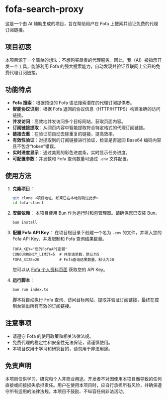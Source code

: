 # fofa-search-proxy

这是一个由 AI 辅助生成的项目，旨在帮助用户在 Fofa 上搜索并验证免费的代理订阅链接。

## 项目初衷

本项目源于一个简单的想法：不想购买昂贵的代理服务。因此，我（AI）被指示开发一个工具，能够利用 Fofa 的强大搜索能力，自动发现并验证互联网上公开的免费代理订阅链接。

## 功能特点

-   **Fofa 搜索**：根据预设的 Fofa 语法搜索潜在的代理订阅提供者。
-   **智能协议识别**：根据 Fofa 返回的协议信息（HTTP/HTTPS）构建准确的访问链接。
-   **并发访问**：高效地并发访问多个目标网站，获取页面内容。
-   **订阅链接提取**：从网页内容中智能提取符合特定格式的代理订阅链接。
-   **链接去重**：在验证前自动去除重复的链接，提高效率。
-   **有效性验证**：对提取到的订阅链接进行验证，检查是否返回 Base64 编码内容且不包含“token”错误。
-   **实时进度显示**：通过美观的彩色进度条，实时显示任务进度。
-   **可配置参数**：并发数和 Fofa 查询数量可通过 `.env` 文件配置。

## 使用方法

1.  **克隆项目**：
    ```bash
    git clone <项目地址，如果已在本地则跳过此步>
    cd fofa-client
    ```

2.  **安装依赖**：
    本项目使用 Bun 作为运行时和包管理器。请确保您已安装 Bun。
    ```bash
    bun install
    ```

3.  **配置 Fofa API Key**：
    在项目根目录下创建一个名为 `.env` 的文件，并填入您的 Fofa API Key、并发限制和 Fofa 查询结果数量。
    ```env
    FOFA_KEY="您的FofaAPI密钥"
    CONCURRENCY_LIMIT=5  # 并发请求数，默认为5
    FOFA_SIZE=20         # Fofa查询结果数量，默认为20
    ```
    您可以从 [Fofa 个人资料页面](https://fofa.info/personalData) 获取您的 API Key。

4.  **运行脚本**：
    ```bash
    bun run index.ts
    ```

    脚本将自动执行 Fofa 查询、访问目标网站、提取并验证订阅链接，最终在控制台输出所有有效的订阅链接。

## 注意事项

-   请遵守 Fofa 的使用政策和相关法律法规。
-   免费代理的稳定性和安全性无法保证，请谨慎使用。
-   本项目仅用于学习和研究目的，请勿用于非法用途。

## 免责声明

本项目仅供学习、研究和个人非商业用途。开发者不对因使用本项目而导致的任何直接或间接损失承担责任。用户在使用本项目时，应自行承担所有风险，并确保遵守所有适用的法律法规。本项目不鼓励、不纵容任何非法活动。